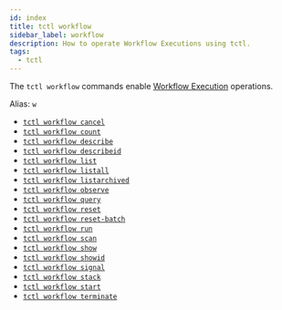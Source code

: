 ```yaml
---
id: index
title: tctl workflow
sidebar_label: workflow
description: How to operate Workflow Executions using tctl.
tags:
  - tctl
---
```


The `tctl workflow` commands enable [Workflow Execution](/concepts/what-is-a-workflow-execution) operations.

Alias: `w`

- [`tctl workflow cancel`](/tctl-v1/workflow/cancel)
- [`tctl workflow count`](/tctl-v1/workflow/count)
- [`tctl workflow describe`](/tctl-v1/workflow/describe)
- [`tctl workflow describeid`](/tctl-v1/workflow/describeid)
- [`tctl workflow list`](/tctl-v1/workflow/list)
- [`tctl workflow listall`](/tctl-v1/workflow/listall)
- [`tctl workflow listarchived`](/tctl-v1/workflow/listarchived)
- [`tctl workflow observe`](/tctl-v1/workflow/observe)
- [`tctl workflow query`](/tctl-v1/workflow/query)
- [`tctl workflow reset`](/tctl-v1/workflow/reset)
- [`tctl workflow reset-batch`](/tctl-v1/workflow/reset-batch)
- [`tctl workflow run`](/tctl-v1/workflow/run)
- [`tctl workflow scan`](/tctl-v1/workflow/scan)
- [`tctl workflow show`](/tctl-v1/workflow/show)
- [`tctl workflow showid`](/tctl-v1/workflow/showid)
- [`tctl workflow signal`](/tctl-v1/workflow/signal)
- [`tctl workflow stack`](/tctl-v1/workflow/stack)
- [`tctl workflow start`](/tctl-v1/workflow/start)
- [`tctl workflow terminate`](/tctl-v1/workflow/terminate)
